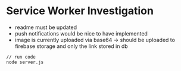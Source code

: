 # Service Worker Investigation
* readme must be updated
* push notifications would be nice to have implemented
* image is currently uploaded via base64 -> should be uploaded to firebase storage and only the link stored in db

````
// run code
node server.js
````